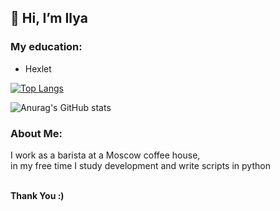 <h2>👋 Hi, I’m Ilya</h2>

<h3>My education:</h3>
<ul>
   <li>Hexlet</li>
</ul>
  
[![Top Langs](https://github-readme-stats.vercel.app/api/top-langs/?username=IXIIIK&hide_progress=true)](https://github.com/anuraghazra/github-readme-stats)


![Anurag's GitHub stats](https://github-readme-stats.vercel.app/api?username=IXIIIK&show_icons=true&theme=transparent)


<h3>About Me:</h3>
<p>
  I work as a barista at a Moscow coffee house,<br>
  in my free time I study development and write scripts in python
</p>
<br>
<b>Thank You :)</b>
<!---
IXIIIK/IXIIIK is a ✨ special ✨ repository because its `README.md` (this file) appears on your GitHub profile.
You can click the Preview link to take a look at your changes.
--->
